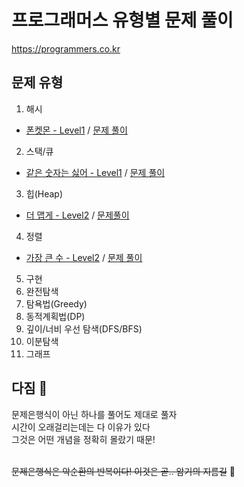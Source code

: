 # 프로그래머스 유형별 문제 풀이
https://programmers.co.kr

## 문제 유형
1. 해시
* [폰켓몬 - Level1](https://school.programmers.co.kr/learn/courses/30/lessons/1845) / [문제 풀이](https://github.com/soyoungkim9/programmers/blob/main/Hash/%ED%8F%B0%EC%BC%93%EB%AA%AC.md)
2. 스택/큐
* [같은 숫자는 싫어 - Level1](https://school.programmers.co.kr/learn/courses/30/lessons/12906) / [문제 풀이](https://github.com/soyoungkim9/programmers/blob/main/Stack/%EA%B0%99%EC%9D%80%20%EC%88%AB%EC%9E%90%EB%8A%94%20%EC%8B%AB%EC%96%B4.md)
3. 힙(Heap)
* [더 맵게 - Level2](https://school.programmers.co.kr/learn/courses/30/lessons/42626) / [문제풀이](https://github.com/soyoungkim9/programmers/blob/main/Heap/%EB%8D%94%20%EB%A7%B5%EA%B2%8C.md)
4. 정렬
* [가장 큰 수 - Level2](https://school.programmers.co.kr/learn/courses/30/lessons/42746) / [문제 풀이](https://github.com/soyoungkim9/programmers/blob/main/Sort/%EA%B0%80%EC%9E%A5%20%ED%81%B0%20%EC%88%98.md)
5. 구현
6. 완전탐색
7. 탐욕법(Greedy)
8. 동적계획법(DP)
9. 깊이/너비 우선 탐색(DFS/BFS)
10. 이분탐색
11. 그래프

## 다짐 👊
문제은행식이 아닌 하나를 풀어도 제대로 풀자<br>
시간이 오래걸리는데는 다 이유가 있다<br>
그것은 어떤 개념을 정확히 몰랐기 때문!<br><br>

~~문제은행식은 악순환의 반복이다! 이것은 곧.. 암기의 지름길~~ 🥲